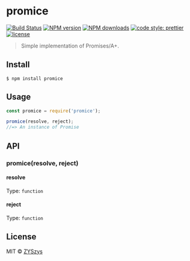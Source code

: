 # promice

[![Build Status](https://travis-ci.com/ZYSzys/promice.svg?token=hDbx4fFbLLvMJQybMquv&branch=master)](https://travis-ci.com/ZYSzys/promice)
[![NPM version](https://img.shields.io/npm/v/promice.svg?style=flat)](https://npmjs.com/package/promice)
[![NPM downloads](https://img.shields.io/npm/dm/promice.svg?style=flat)](https://npmjs.com/package/promice)
[![code style: prettier](https://img.shields.io/badge/code_style-prettier-ff69b4.svg?style=flat)](https://github.com/prettier/prettier)
[![license](https://img.shields.io/github/license/ZYSzys/promice.svg)](https://github.com/ZYSzys/promice/blob/master/LICENSE)

> Simple implementation of Promises/A+.


## Install

```
$ npm install promice
```


## Usage

```js
const promice = require('promice');

promice(resolve, reject);
//=> An instance of Promise
```


## API

### promice(resolve, reject)

#### resolve

Type: `function`

#### reject

Type: `function`


## License

MIT © [ZYSzys](http://zyszys.github.io)
